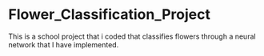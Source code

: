 # Flower_Classification_Project
This is a school project that i coded that classifies flowers through a neural network that I have implemented.
